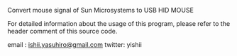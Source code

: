 Convert mouse signal of Sun Microsystems to USB HID MOUSE

For detailed information about the usage of this program, please
refer to the header comment of this source code.

email : ishii.yasuhiro@gmail.com
twitter: yishii

